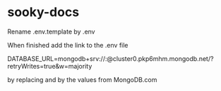 # sooky-docs

Rename .env.template by .env

When finished add the link to the .env file

DATABASE_URL=mongodb+srv://<username>:<password>@cluster0.pkp6mhm.mongodb.net/?retryWrites=true&w=majority

by replacing <username> and <password> by the values from MongoDB.com
